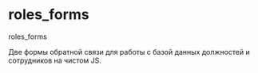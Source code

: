 # roles_forms
roles_forms

Две формы обратной связи для работы с базой данных должностей и сотрудников на чистом JS.
